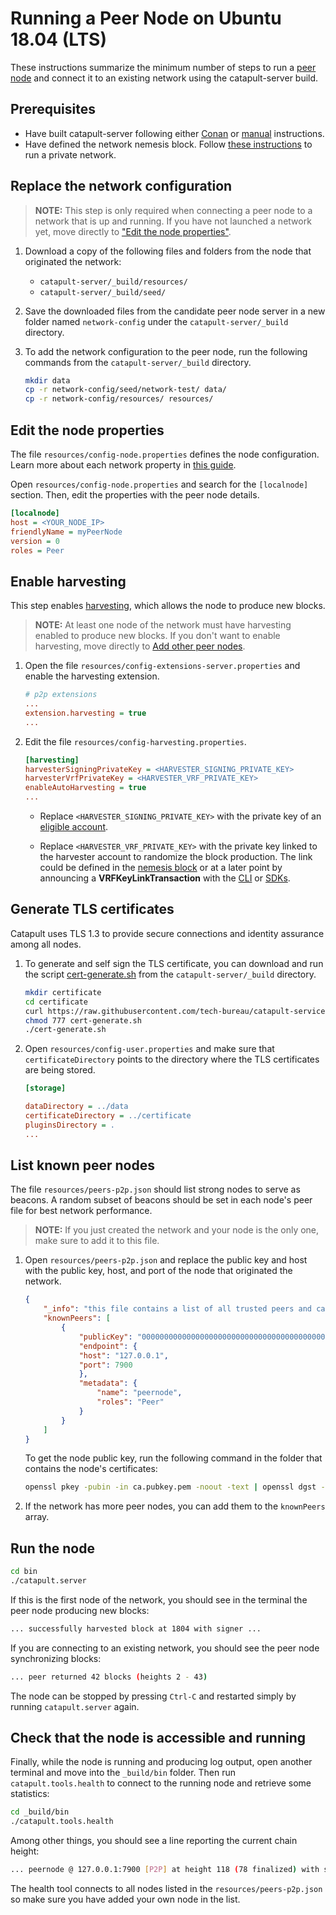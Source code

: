 # Running a Peer Node on Ubuntu 18.04 (LTS)

These instructions summarize the minimum number of steps to run a [peer node](https://nemtech.github.io/concepts/node.html#id1) and connect it to an existing network using the catapult-server build.

## Prerequisites

* Have built catapult-server following either [Conan](BUILD-conan.md) or [manual](BUILD-manual.md) instructions.
* Have defined the network nemesis block. Follow [these instructions](RUNNETWORKLIN.md) to run a private network.

## Replace the network configuration

> **NOTE:**
> This step is only required when connecting a peer node to a network that is up and running.
If you have not launched a network yet, move directly to ["Edit the node properties"](#edit-the-node-properties).

1. Download a copy of the following files and folders from the node that originated the network:

   * ``catapult-server/_build/resources/``
   * ``catapult-server/_build/seed/``

2. Save the downloaded files from the candidate peer node server in a new folder named ``network-config`` under the ``catapult-server/_build`` directory.

3. To add the network configuration to the peer node, run the following commands from the ``catapult-server/_build`` directory.

   ```sh
   mkdir data
   cp -r network-config/seed/network-test/ data/
   cp -r network-config/resources/ resources/
   ```

## Edit the node properties

The file ``resources/config-node.properties`` defines the node configuration.
Learn more about each network property in [this guide](https://nemtech.github.io/guides/network/configuring-node-properties.html#properties).

Open ``resources/config-node.properties`` and search for the ``[localnode]`` section.
Then, edit the properties with the peer node details.

``` ini
[localnode]
host = <YOUR_NODE_IP>
friendlyName = myPeerNode
version = 0
roles = Peer
```

## Enable harvesting

This step enables [harvesting](https://nemtech.github.io/concepts/harvesting.html), which allows the node to produce new blocks.

> **NOTE:**
> At least one node of the network must have harvesting enabled to produce new blocks. If you don't want to enable harvesting, move directly to [Add other peer nodes](#add-other-peer-nodes).

1. Open the file ``resources/config-extensions-server.properties`` and enable the harvesting extension.

    ```ini
    # p2p extensions
    ...
    extension.harvesting = true
    ...
    ```

2. Edit the file ``resources/config-harvesting.properties``.

    ```ini
    [harvesting]
    harvesterSigningPrivateKey = <HARVESTER_SIGNING_PRIVATE_KEY>
    harvesterVrfPrivateKey = <HARVESTER_VRF_PRIVATE_KEY>
    enableAutoHarvesting = true
    ...
    ```

   * Replace ``<HARVESTER_SIGNING_PRIVATE_KEY>`` with the private key of an [eligible account](https://nemtech.github.io/concepts/harvesting.html#eligibility-criteria).

   * Replace ``<HARVESTER_VRF_PRIVATE_KEY>`` with the private key linked to the harvester account to randomize the block production. The link could be defined in the [nemesis block](RUNNETWORKLIN.md#append-the-vrf-keys-to-the-nemesis-block) or at a later point by announcing a **VRFKeyLinkTransaction** with the [CLI](https://github.com/nemtech/symbol-cli/blob/gh-pages/0.20.3.md#vrfkeylink) or [SDKs](https://github.com/nemtech/symbol-sdk-typescript-javascript).

## Generate TLS certificates

Catapult uses TLS 1.3 to provide secure connections and identity assurance among all nodes.

1. To generate and self sign the TLS certificate, you can download and run the script [cert-generate.sh](https://github.com/tech-bureau/catapult-service-bootstrap/blob/master/common/ruby/script/cert-generate.sh) from the ``catapult-server/_build`` directory.

    ```sh
    mkdir certificate
    cd certificate
    curl https://raw.githubusercontent.com/tech-bureau/catapult-service-bootstrap/master/common/ruby/script/cert-generate.sh --output cert-generate.sh
    chmod 777 cert-generate.sh
    ./cert-generate.sh
    ```

2. Open ``resources/config-user.properties`` and make sure that ``certificateDirectory`` points to the directory where the TLS certificates are being stored.

    ```ini
    [storage]

    dataDirectory = ../data
    certificateDirectory = ../certificate
    pluginsDirectory = .
    ...
    ```

## List known peer nodes

The file ``resources/peers-p2p.json`` should list strong nodes to serve as beacons.
A random subset of beacons should be set in each node's peer file for best network performance.

> **NOTE:**
> If you just created the network and your node is the only one, make sure to add it to this file.

1. Open ``resources/peers-p2p.json`` and replace the public key and host with the public key, host, and port of the node that originated the network.

    ```json
    {
        "_info": "this file contains a list of all trusted peers and can be shared",
        "knownPeers": [
            {
                "publicKey": "0000000000000000000000000000000000000000000000000000000000000000",
                "endpoint": {
                "host": "127.0.0.1",
                "port": 7900
                },
                "metadata": {
                    "name": "peernode",
                    "roles": "Peer"
                }
            }
        ]
    }
    ```

    To get the node public key, run the following command in the folder that contains the node's certificates:

    ```sh
    openssl pkey -pubin -in ca.pubkey.pem -noout -text | openssl dgst -sha256 -hex
    ```

2. If the network has more peer nodes, you can add them to the ``knownPeers`` array.

## Run the node

```sh
cd bin
./catapult.server
```

If this is the first node of the network, you should see in the terminal the peer node producing new blocks:

```sh
... successfully harvested block at 1804 with signer ...
```

If you are connecting to an existing network, you should see the peer node synchronizing blocks:

```sh
... peer returned 42 blocks (heights 2 - 43)
```

The node can be stopped by pressing ``Ctrl-C`` and restarted simply by running ``catapult.server`` again.

## Check that the node is accessible and running

Finally, while the node is running and producing log output, open another terminal and move into the `_build/bin` folder. Then run `catapult.tools.health` to connect to the running node and retrieve some statistics:

```sh
cd _build/bin
./catapult.tools.health
```

Among other things, you should see a line reporting the current chain height:

```sh
... peernode @ 127.0.0.1:7900 [P2P] at height 118 (78 finalized) with score ...
```

The health tool connects to all nodes listed in the ``resources/peers-p2p.json`` so make sure you have added your own node in the list.

